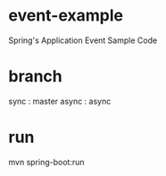 # event-example
Spring's Application Event Sample Code

# branch
sync  : master 
async : async

# run 
mvn spring-boot:run
